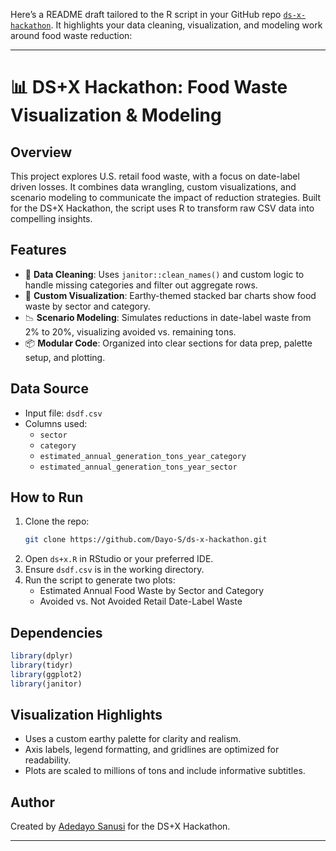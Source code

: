 Here’s a README draft tailored to the R script in your GitHub repo [`ds-x-hackathon`](https://github.com/Dayo-S/ds-x-hackathon/blob/main/ds%2Bx.R). It highlights your data cleaning, visualization, and modeling work around food waste reduction:

---

# 📊 DS+X Hackathon: Food Waste Visualization & Modeling

## Overview

This project explores U.S. retail food waste, with a focus on date-label driven losses. It combines data wrangling, custom visualizations, and scenario modeling to communicate the impact of reduction strategies. Built for the DS+X Hackathon, the script uses R to transform raw CSV data into compelling insights.

## Features

- 🧹 **Data Cleaning**: Uses `janitor::clean_names()` and custom logic to handle missing categories and filter out aggregate rows.
- 🎨 **Custom Visualization**: Earthy-themed stacked bar charts show food waste by sector and category.
- 📉 **Scenario Modeling**: Simulates reductions in date-label waste from 2% to 20%, visualizing avoided vs. remaining tons.
- 📦 **Modular Code**: Organized into clear sections for data prep, palette setup, and plotting.

## Data Source

- Input file: `dsdf.csv`
- Columns used:
  - `sector`
  - `category`
  - `estimated_annual_generation_tons_year_category`
  - `estimated_annual_generation_tons_year_sector`

## How to Run

1. Clone the repo:
   ```bash
   git clone https://github.com/Dayo-S/ds-x-hackathon.git
   ```
2. Open `ds+x.R` in RStudio or your preferred IDE.
3. Ensure `dsdf.csv` is in the working directory.
4. Run the script to generate two plots:
   - Estimated Annual Food Waste by Sector and Category
   - Avoided vs. Not Avoided Retail Date-Label Waste

## Dependencies

```r
library(dplyr)
library(tidyr)
library(ggplot2)
library(janitor)
```

## Visualization Highlights

- Uses a custom earthy palette for clarity and realism.
- Axis labels, legend formatting, and gridlines are optimized for readability.
- Plots are scaled to millions of tons and include informative subtitles.

## Author

Created by [Adedayo Sanusi](https://github.com/Dayo-S) for the DS+X Hackathon.

---
